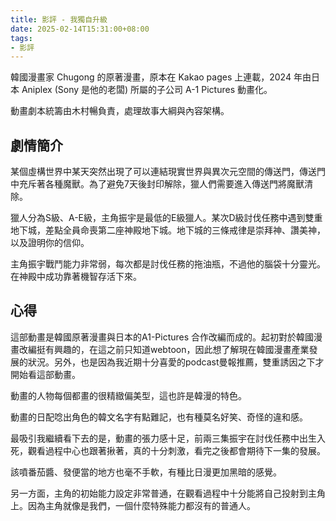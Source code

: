 ```yaml
---
title: 影評 - 我獨自升級
date: 2025-02-14T15:31:00+08:00
tags:
- 影評
---
```


韓國漫畫家 Chugong 的原著漫畫，原本在 Kakao pages 上連載，2024 年由日本 Aniplex (Sony 是他的老闆) 所屬的子公司 A-1 Pictures 動畫化。

動畫劇本統籌由木村暢負責，處理故事大綱與內容架構。

## 劇情簡介
某個虛構世界中某天突然出現了可以連結現實世界與異次元空間的傳送門，傳送門中充斥著各種魔獸。為了避免7天後封印解除，獵人們需要進入傳送門將魔獸清除。

獵人分為S級、A-E級，主角振宇是最低的E級獵人。某次D級討伐任務中遇到雙重地下城，差點全員命喪第二座神殿地下城。地下城的三條戒律是崇拜神、讚美神，以及證明你的信仰。

主角振宇戰鬥能力非常弱，每次都是討伐任務的拖油瓶，不過他的腦袋十分靈光。在神殿中成功靠著機智存活下來。

## 心得
這部動畫是韓國原著漫畫與日本的A1-Pictures 合作改編而成的。起初對於韓國漫畫改編挺有興趣的，在這之前只知道webtoon，因此想了解現在韓國漫畫產業發展的狀況。另外，也是因為我近期十分喜愛的podcast曼報推薦，雙重誘因之下才開始看這部動畫。

動畫的人物每個都畫的很精緻偏美型，這也許是韓漫的特色。

動畫的日配唸出角色的韓文名字有點難記，也有種莫名好笑、奇怪的違和感。

最吸引我繼續看下去的是，動畫的張力感十足，前兩三集振宇在討伐任務中出生入死，觀看過程中心也跟著揪著，真的十分刺激，看完之後都會期待下一集的發展。

該噴番茄醬、發便當的地方也毫不手軟，有種比日漫更加黑暗的感覺。

另一方面，主角的初始能力設定非常普通，在觀看過程中十分能將自己投射到主角上。因為主角就像是我們，一個什麼特殊能力都沒有的普通人。

